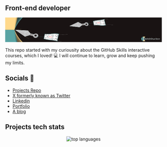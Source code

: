 ## Front-end developer

![banner image with webshuriken logo and flying shurikens](webshuriken-banner-2024-2.png)

This repo started with my curiousity about the GitHub Skills interactive courses, which I loved! :computer:
I will continue to learn, grow and keep pushing my limits.

## Socials :handshake:

- [Projects Repo](https://github.com/webshuriken)
- [X formerly known as Twitter](https://twitter.com/webshuriken)
- [Linkedin](https://www.linkedin.com/in/carlos-e-alford/)
- [Portfolio](https://carlosealford.com)
- [A blog](https://github.com/carlosealford)

## Projects tech stats

<p align="center">
  <img alt="top languages" src="https://github-readme-stats.vercel.app/api/top-langs/?username=carlosealford&&layout=compact&custom_title=Languages" />
</p>
